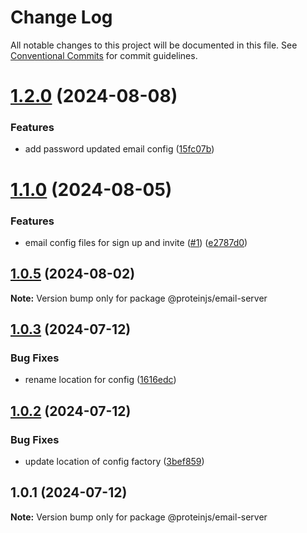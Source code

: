 # Change Log

All notable changes to this project will be documented in this file.
See [Conventional Commits](https://conventionalcommits.org) for commit guidelines.

# [1.2.0](https://github.com/proteinjs/notifications/compare/@proteinjs/email-server@1.1.1...@proteinjs/email-server@1.2.0) (2024-08-08)


### Features

* add password updated email config ([15fc07b](https://github.com/proteinjs/notifications/commit/15fc07b8d4fe1dff9ba63c3a06b422eadc0f8f19))





# [1.1.0](https://github.com/proteinjs/notifications/compare/@proteinjs/email-server@1.0.5...@proteinjs/email-server@1.1.0) (2024-08-05)


### Features

* email config files for sign up and invite ([#1](https://github.com/proteinjs/notifications/issues/1)) ([e2787d0](https://github.com/proteinjs/notifications/commit/e2787d08e21fd3642666a79065df81cf74dcef60))





## [1.0.5](https://github.com/proteinjs/notifications/compare/@proteinjs/email-server@1.0.4...@proteinjs/email-server@1.0.5) (2024-08-02)

**Note:** Version bump only for package @proteinjs/email-server





## [1.0.3](https://github.com/proteinjs/notifications/compare/@proteinjs/email-server@1.0.2...@proteinjs/email-server@1.0.3) (2024-07-12)


### Bug Fixes

* rename location for config ([1616edc](https://github.com/proteinjs/notifications/commit/1616edc59d4ff8667cda03c27949a42f1aa1b63a))





## [1.0.2](https://github.com/proteinjs/notifications/compare/@proteinjs/email-server@1.0.1...@proteinjs/email-server@1.0.2) (2024-07-12)


### Bug Fixes

* update location of config factory ([3bef859](https://github.com/proteinjs/notifications/commit/3bef8595ba48ed3b7b91376ca1ba9b8f1a1b8f18))





## 1.0.1 (2024-07-12)

**Note:** Version bump only for package @proteinjs/email-server

